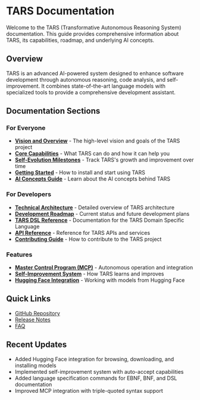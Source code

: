 # TARS Documentation

Welcome to the TARS (Transformative Autonomous Reasoning System) documentation. This guide provides comprehensive information about TARS, its capabilities, roadmap, and underlying AI concepts.

## Overview

TARS is an advanced AI-powered system designed to enhance software development through autonomous reasoning, code analysis, and self-improvement. It combines state-of-the-art language models with specialized tools to provide a comprehensive development assistant.

## Documentation Sections

### For Everyone

- [**Vision and Overview**](vision.md) - The high-level vision and goals of the TARS project
- [**Core Capabilities**](capabilities.md) - What TARS can do and how it can help you
- [**Self-Evolution Milestones**](evolution.md) - Track TARS's growth and improvement over time
- [**Getting Started**](getting-started.md) - How to install and start using TARS
- [**AI Concepts Guide**](ai-concepts/index.md) - Learn about the AI concepts behind TARS

### For Developers

- [**Technical Architecture**](architecture.md) - Detailed overview of TARS architecture
- [**Development Roadmap**](roadmap.md) - Current status and future development plans
- [**TARS DSL Reference**](DSL/index.md) - Documentation for the TARS Domain Specific Language
- [**API Reference**](api/index.md) - Reference for TARS APIs and services
- [**Contributing Guide**](contributing.md) - How to contribute to the TARS project

### Features

- [**Master Control Program (MCP)**](features/mcp.md) - Autonomous operation and integration
- [**Self-Improvement System**](features/self-improvement.md) - How TARS learns and improves
- [**Hugging Face Integration**](features/huggingface.md) - Working with models from Hugging Face

## Quick Links

- [GitHub Repository](https://github.com/GuitarAlchemist/tars)
- [Release Notes](release-notes.md)
- [FAQ](faq.md)

## Recent Updates

- Added Hugging Face integration for browsing, downloading, and installing models
- Implemented self-improvement system with auto-accept capabilities
- Added language specification commands for EBNF, BNF, and DSL documentation
- Improved MCP integration with triple-quoted syntax support
